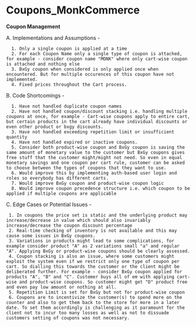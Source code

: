 # Coupons_MonkCommerce

**Coupon Management**

A. Implementations and Assumptions -
    
      1. Only a single coupon is applied at a time   
      2. For each Coupon Name only a single type of coupon is attached, for example - consider coupon name "MONK" where only cart-wise coupon is attached and nothing else
      3. BxGy coupon when considered is only applied once when encountered. But for multiple occurences of this coupon have not implemented.
      4. Fixed prices throughout the Cart process.


B. Code Shortcomings - 
    
      1. Have not handled duplicate coupon names
      2. Have not handled coupon/discount stacking i.e. handling multiple coupons at once, for example - Cart-wise coupons apply to entire cart, but certain products in the cart already have individual discounts or even other product or bxgy discounts. 
      3. Have not handled exceeding repetition limit or insufficient quantity
      4. Have not handled expired or inactive coupons.
      5. Consider both product-wise coupon and BxGy coupon is saving the same amount of monetary value to the customer but BxGy coupons gives free stuff that the customer might/might not need. So even in equal monetary savings and one coupon per cart rule, customer can be asked to choose between the types of coupons that they want to use.
      6. Would improve this by implementing auth-based user login and roles so everybody has different carts.
      7. Would improve BxGy coupon and product-wise coupon logic
      8. Would improve coupon precedence structure i.e. which coupon to be applied if multiple coupons are applicable
      
C. Edge Cases or Potential Issues -
   
     1. In coupons the price set is static and the underlying product may increase/decrease in value which should also invariably increase/decrease the coupon discount percentage  
     2. Real-time checking of inventory is not available and this may cause some issues in BxGy coupons.   
     3. Variations in products might lead to some complications, for example consider product "A" as 2 variations small "a" and regular "A". Applying BxGy or product-wise coupons should be clearly assessed.   
     4. Coupon stacking is also an issue, where some customers might exploit the system even if we restrict only one type of coupon per cart. So dialling this towards the customer or the client might be deliberated further. For example - consider BxGy coupon applied for products "A", "B" and "C". Customer buys all of em with applying cart-wise and product-wise coupons. So customer might get "D" product free and even pay low amount or nothing at all.    
     5. Repetition Limit is set for BxGy but not for product-wise coupon   
     6. Coupons are to incentivize the customer(s) to spend more on the counter and also to get them back to the store for more in a later date. To set them accordingly is challenging as it paramount for the client not to incur too many losses as well as not to dissuade customers setting of coupons was not necessary. 
     

      
